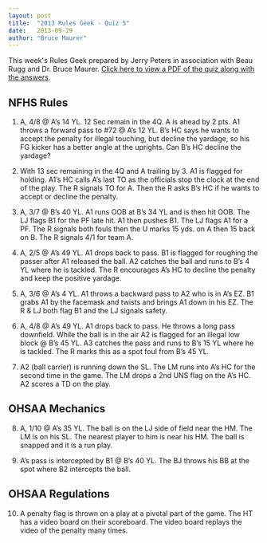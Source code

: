 ```yaml
---
layout: post
title:  "2013 Rules Geek - Quiz 5"
date:   2013-09-29
author: "Bruce Maurer"
---
```


This week's Rules Geek prepared by Jerry Peters in association with Beau Rugg
and Dr. Bruce Maurer. [Click here to view a PDF of the quiz along with the
answers](https://storage.googleapis.com/ohsaa-websites/quizzes/2013/2013-Rules-Geek-Quiz-5.pdf).

## NFHS Rules
1. A, 4/8 @ A’s 14 YL. 12 Sec remain in the 4Q. A is ahead by 2 pts. A1 throws a
   forward pass to #72 @ A’s 12 YL. B’s HC says he wants to accept the penalty
for illegal touching, but decline the yardage, so his FG kicker has a better
angle at the uprights. Can B’s HC decline the yardage?

2. With 13 sec remaining in the 4Q and A trailing by 3. A1 is flagged for
   holding. A1’s HC calls A’s last TO as the officials stop the clock at the end
of the play. The R signals TO for A. Then the R asks B’s HC if he wants to
accept or decline the penalty.

3. A, 3/7 @ B’s 40 YL. A1 runs OOB at B’s 34 YL and is then hit OOB. The LJ
   flags B1 for the PF late hit. A1 then pushes B1. The LJ flags A1 for a PF.
The R signals both fouls then the U marks 15 yds. on A then 15 back on B. The R
signals 4/1 for team A.

4. A, 2/5 @ A’s 49 YL. A1 drops back to pass. B1 is flagged for roughing the
   passer after A1 released the ball. A2 catches the ball and runs to B’s 4 YL
where he is tackled. The R encourages A’s HC to decline the penalty and keep the
positive yardage.

5. A, 3/6 @ A’s 4 YL. A1 throws a backward pass to A2 who is in A’s EZ. B1 grabs
   A1 by the facemask and twists and brings A1 down in his EZ. The R & LJ both
flag B1 and the LJ signals safety.

6. A, 4/8 @ A’s 49 YL. A1 drops back to pass. He throws a long pass downfield.
   While the ball is in the air A2 is flagged for an illegal low block @ B’s 45
YL. A3 catches the pass and runs to B’s 15 YL where he is tackled. The R marks
this as a spot foul from B’s 45 YL.

7. A2 (ball carrier) is running down the SL. The LM runs into A’s HC for the
   second time in the game. The LM drops a 2nd UNS flag on the A’s HC. A2 scores
a TD on the play.

## OHSAA Mechanics
8. A, 1/10 @ A’s 35 YL. The ball is on the LJ side of field near the HM. The LM
   is on his SL. The nearest player to him is near his HM. The ball is snapped
and it is a run play.

9. A’s pass is intercepted by B1 @ B’s 40 YL. The BJ throws his BB at the spot
   where B2 intercepts the ball.

## OHSAA Regulations
10. A penalty flag is thrown on a play at a pivotal part of the game. The HT has
    a video board on their scoreboard. The video board replays the video of the
penalty many times.
